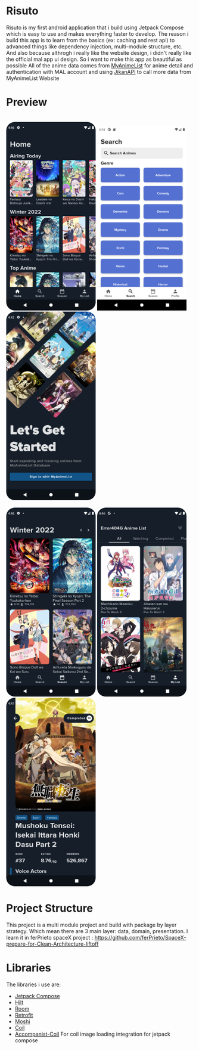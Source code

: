 # Risuto

Risuto is my first android application that i build using Jetpack Compose which is easy to use and makes everything faster to develop.
The reason i build this app is to learn from the basics (ex: caching and rest api) to advanced things like dependency injection, multi-module structure, etc.
And also because althrogh i really like the website design, i didn't really like the official mal app ui design. So i want to make this app as beautiful as possible
All of the anime data comes from [MyAnimeList](https://myanimelist.net/) for anime detail and authentication with MAL account and using [JikanAPI](https://jikan.moe/) to call more data from MyAnimeList Website

# Preview
<br><img src= "readme/home.png" width="240"></img> <img src= "readme/searchhome.png" width="240"></img> <img src= "readme/login.png" width="240"></img> <br>
<br><img src= "readme/season.png" width="240"></img> <img src= "readme/myanime.png" width="240"></img> <img src= "readme/detail.png" width="240"></img> <br>

# Project Structure

This project is a multi module project and build with package by layer strategy. Which mean there are 3 main layer: data, domain, presentation. 
I learn it in ferPrieto spaceX project : https://github.com/ferPrieto/SpaceX-prepare-for-Clean-Architecture-liftoff

# Libraries

The libraries i use are: 
- [Jetpack Compose](https://developer.android.com/jetpack/compose/documentation)                                                                                                    
- [Hilt](https://dagger.dev/hilt/)
- [Room](https://developer.android.com/jetpack/androidx/releases/room?hl=id)
- [Retrofit](https://square.github.io/retrofit/)
- [Moshi](https://github.com/square/moshi)
- [Coil](https://coil-kt.github.io/coil/getting_started/)
- [Accompanist-Coil](https://google.github.io/accompanist/coil/) For coil image loading integration for jetpack compose
